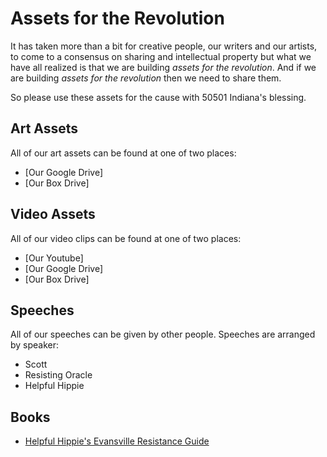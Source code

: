 # Assets for the Revolution

It has taken more than a bit for creative people, our writers and our artists, to come to a consensus on sharing and intellectual property but what we have all realized is that we are building *assets for the revolution*.  And if we are building *assets for the revolution* then we need to share them.  

So please use these assets for the cause with 50501 Indiana's blessing.

## Art Assets

All of our art assets can be found at one of two places:

* [Our Google Drive]
* [Our Box Drive]

## Video Assets

All of our video clips can be found at one of two places:

* [Our Youtube]
* [Our Google Drive]
* [Our Box Drive]

## Speeches

All of our speeches can be given by other people.  Speeches are arranged by speaker:

* Scott
* Resisting Oracle
* Helpful Hippie

## Books

* [Helpful Hippie's Evansville Resistance Guide]()